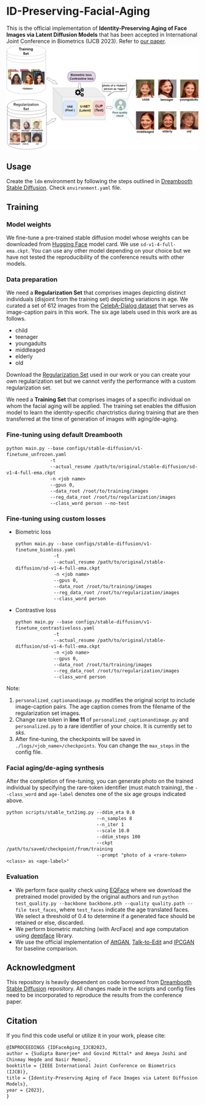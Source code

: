 # ID-Preserving-Facial-Aging
This is the official implementation of **Identity-Preserving Aging of Face Images via Latent Diffusion Models** that has been accepted in International Joint Conference in Biometrics (IJCB 2023). Refer to [our paper](https://arxiv.org/abs/2307.08585).
![alt text](Outline.png)

## Usage
Create the `ldm` environment by following the steps outlined in [Dreambooth Stable Diffusion](https://github.com/XavierXiao/Dreambooth-Stable-Diffusion). Check `environment.yaml` file.

## Training

### Model weights
We fine-tune a pre-trained stable diffusion model whose weights can be downloaded from [Hugging Face](https://huggingface.co/CompVis) model card. We use `sd-v1-4-full-ema.ckpt`. You can use any other model depending on your choice but we have not tested the reproducibility of the conference results with other models.

### Data preparation
We need a **Regularization Set** that comprises images depicting distinct individuals (disjoint from the training set) depicting variations in age. We curated a set of 612 images from the [CelebA-Dialog dataset](https://mmlab.ie.cuhk.edu.hk/projects/CelebA/CelebA_Dialog.html) that serves as image-caption pairs in this work. The six age labels used in this work are as follows.
- child
- teenager
- youngadults
- middleaged
- elderly
- old
  
Download the [Regularization Set](https://drive.google.com/file/d/1GmOjT5B-Dq2zstSm9DRafPMX9E7rByhd/view?usp=drive_link) used in our work or you can create your own regularization set but we cannot verify the performance with a custom regularization set. 

We need a **Training Set** that comprises images of a specific individual on whom the facial aging will be applied. The training set enables the diffusion model to learn the identity-specific charctristics during training that are then transferred at the time of generation of images with aging/de-aging.

### Fine-tuning using default Dreambooth

```
python main.py --base configs/stable-diffusion/v1-finetune_unfrozen.yaml 
                -t 
                --actual_resume /path/to/original/stable-diffusion/sd-v1-4-full-ema.ckpt  
                -n <job name> 
                --gpus 0, 
                --data_root /root/to/training/images 
                --reg_data_root /root/to/regularization/images 
                --class_word person --no-test
```
### Fine-tuning using custom losses
- Biometric loss
  ```
  python main.py --base configs/stable-diffusion/v1-finetune_biomloss.yaml 
                -t 
                --actual_resume /path/to/original/stable-diffusion/sd-v1-4-full-ema.ckpt  
                -n <job name> 
                --gpus 0, 
                --data_root /root/to/training/images 
                --reg_data_root /root/to/regularization/images 
                --class_word person
  ```
- Contrastive loss
  ```
  python main.py --base configs/stable-diffusion/v1-finetune_contrastiveloss.yaml 
                -t 
                --actual_resume /path/to/original/stable-diffusion/sd-v1-4-full-ema.ckpt  
                -n <job name> 
                --gpus 0, 
                --data_root /root/to/training/images 
                --reg_data_root /root/to/regularization/images 
                --class_word person
  ```

Note:
1. `personalized_captionandimage.py` modifies the original script to include image-caption pairs. The age caption comes from the filename of the regularization set images.
2. Change rare token in **line 11** of `personalized_captionandimage.py` and `personalized.py` to a rare identifier of your choice. It is currently set to *sks*.
3. After fine-tuning, the checkpoints will be saved in `./logs/<job_name>/checkpoints`. You can change the `max_steps` in the config file.

### Facial aging/de-aging synthesis

After the completion of fine-tuning, you can generate photo on the trained individual by specifying the rare-token identifier (must match training), the `--class_word` and `age-label` denotes one of the six age groups indicated above.
```
python scripts/stable_txt2img.py --ddim_eta 0.0 
                                 --n_samples 8 
                                 --n_iter 1 
                                 --scale 10.0 
                                 --ddim_steps 100  
                                 --ckpt /path/to/saved/checkpoint/from/training
                                 --prompt "photo of a <rare-token> <class> as <age-label>" 
```
### Evaluation

- We perform face quality check using [EQFace](https://github.com/deepcam-cn/FaceQuality) where we download the pretrained model provided by the original authors and run `python test_quality.py --backbone backbone.pth --quality quality.path --file test_faces`, where `test_faces` indicate the age translated faces. We select a threshold of 0.4 to determine if a generated face should be retained or else, discarded.
- We perform biometric matching (with ArcFace) and age computation using [deepface](https://github.com/serengil/deepface) library.
- We use the official implementation of [AttGAN](https://github.com/LynnHo/AttGAN-Tensorflow), [Talk-to-Edit](https://github.com/yumingj/Talk-to-Edit) and [IPCGAN](https://github.com/dawei6875797/Face-Aging-with-Identity-Preserved-Conditional-Generative-Adversarial-Networks) for baseline comparison.


## Acknowledgment
This repository is heavily dependent on code borrowed from [Dreambooth Stable Diffusion](https://github.com/XavierXiao/Dreambooth-Stable-Diffusion) repository. All changes made in the scripts and config files need to be incorporated to reproduce the results from the conference paper.

## Citation
If you find this code useful or utilize it in your work, please cite:
```
@INPROCEEDINGS {IDFaceAging_IJCB2023,
author = {Sudipta Banerjee* and Govind Mittal* and Ameya Joshi and Chinmay Hegde and Nasir Memon},
booktitle = {IEEE International Joint Conference on Biometrics (IJCB)},
title = {Identity-Preserving Aging of Face Images via Latent Diffusion Models},
year = {2023},
}
```

